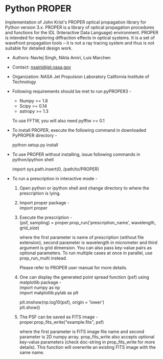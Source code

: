 Python PROPER
=============

Implementation of John Krist's PROPER optical propagation library for Python
version 3.x. PROPER is a library of optical propagation procedures and functions
for the IDL (Interactive Data Language) environment. PROPER is intended for
exploring diffraction effects in optical systems. It is a set of wavefront
propagation tools – it is not a ray tracing system and thus is not suitable for
detailed design work.

+ Authors: Navtej Singh, Nikta Amiri, Luis Marchen
+ Contact: nsaini@jpl.nasa.gov
+ Organization: NASA Jet Propulsion Laboratory
                California Institute of Technology

+ Following requirements should be met to run pyPROPER3 -
  + Numpy >= 1.8
  + Scipy >= 0.14
  + astropy >= 1.3

  To use FFTW, you will also need pyfftw >= 0.1
+ To install PROPER, execute the following command in downloaded PyPROPER
  directory -  

    python setup.py install

+ To use PROPER without installing, issue following commands
  in python/ipython shell

     import
     sys.path.insert(0, /path/to/PROPER)

+ To run a prescription in interactive mode -
  1. Open python or ipython shell and change directory to where the prescription
     is lying.
  2. Import proper package -   
       import proper
  3. Execute the prescription -  
       (psf, sampling) = proper.prop_run('prescription_name', wavelength, grid_size)  

     where the first parameter is name of prescription (without file extension),
     second parameter is wavelength in micrometer and third argument is grid
     dimension. You can also pass key-value pairs as optional parameters. To run
     multiple cases at once in parallel, use prop_run_multi instead.

     Please refer to PROPER user manual for more details.
  4. One can display the generated point spread function (psf) using
     matplotlib package -  
       import numpy as np  
       import matplotlib.pylab as plt  

       plt.imshow(np.log10(psf), origin = 'lower')  
       plt.show()  
  5. The PSF can be saved as FITS image -  
       proper.prop_fits_write("example.fits", psf)  

     where the first parameter is FITS image file name and second parameter is
     2D numpy array. prop_fits_write also accepts optional key-value parameters
     (check doc-string in prop_fits_write for more details). This function will
     overwrite an existing FITS image with the same name.

